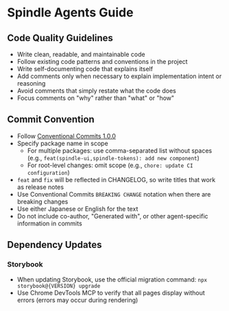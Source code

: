 # Spindle Agents Guide

## Code Quality Guidelines
- Write clean, readable, and maintainable code
- Follow existing code patterns and conventions in the project
- Write self-documenting code that explains itself
- Add comments only when necessary to explain implementation intent or reasoning
- Avoid comments that simply restate what the code does
- Focus comments on "why" rather than "what" or "how"

## Commit Convention
- Follow [Conventional Commits 1.0.0](https://www.conventionalcommits.org/en/v1.0.0/)
- Specify package name in scope
  - For multiple packages: use comma-separated list without spaces (e.g., `feat(spindle-ui,spindle-tokens): add new component`)
  - For root-level changes: omit scope (e.g., `chore: update CI configuration`)
- `feat` and `fix` will be reflected in CHANGELOG, so write titles that work as release notes
- Use Conventional Commits `BREAKING CHANGE` notation when there are breaking changes
- Use either Japanese or English for the text
- Do not include co-author, "Generated with", or other agent-specific information in commits

## Dependency Updates

### Storybook
- When updating Storybook, use the official migration command: `npx storybook@{VERSION} upgrade`
- Use Chrome DevTools MCP to verify that all pages display without errors (errors may occur during rendering)
